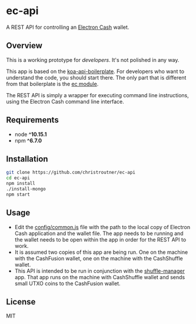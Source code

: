# ec-api
A REST API for controlling an [Electron Cash](https://electroncash.org/) wallet.

## Overview
This is a working prototype for *developers*. It's not polished in any way.

This app is based on the [koa-api-boilerplate](https://github.com/christroutner/koa-api-boilerplate). For developers who want to understand the code, you should start there. The only part that is different from that boilerplate is the [ec module](https://github.com/christroutner/ec-api/tree/master/src/modules/ec).

The REST API is simply a wrapper for executing command line instructions, using the Electron Cash command line interface.


## Requirements
* node __^10.15.1__
* npm __^6.7.0__

## Installation
```bash
git clone https://github.com/christroutner/ec-api
cd ec-api
npm install
./install-mongo
npm start
```

## Usage
- Edit the [config/common.js](https://github.com/christroutner/ec-api/blob/master/config/env/common.js) file with the path to the local copy of Electron Cash application and the wallet file. The app needs to be running and the wallet needs to be open within the app in order for the REST API to work.
- It is assumed two copies of this app are being run. One on the machine with the CashFusion wallet, one on the machine with the CashShuffle wallet.
- This API is intended to be run in conjunction with the [shuffle-manager](https://github.com/christroutner/shuffle-manager) app. That app runs on the machine with CashShuffle wallet and sends small UTXO coins to the CashFusion wallet.


## License
MIT
